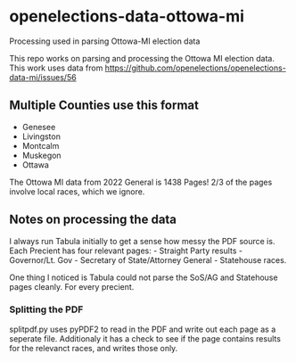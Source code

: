 # openelections-data-ottowa-mi
Processing used in parsing Ottowa-MI election data

This repo works on parsing and processing the Ottowa MI election data.
This work uses data from
https://github.com/openelections/openelections-data-mi/issues/56

## Multiple Counties use this format

- Genesee
- Livingston
- Montcalm
- Muskegon
- Ottawa

The Ottowa MI data from 2022 General is 1438 Pages!
2/3 of the pages involve local races, which we ignore.

## Notes on processing the data

I always run Tabula initially to get a sense how messy the PDF source is.
Each Precient has four relevant pages:
    - Straight Party results
    - Governor/Lt. Gov
    - Secretary of State/Attorney General
    - Statehouse races.

One thing I noticed is Tabula could not parse the SoS/AG and Statehouse pages
cleanly.  For every precient.

### Splitting the PDF

splitpdf.py uses pyPDF2 to read in the PDF and write out each page as a
seperate file. Additionaly it has a check to see if the page contains
results for the relevanct races, and writes those only.

